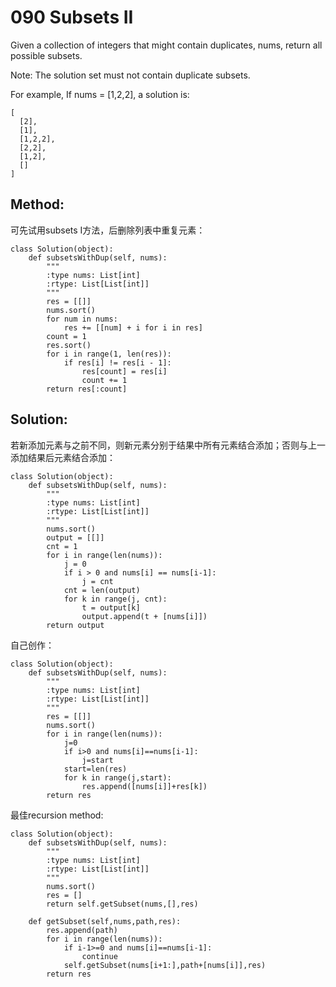 # 090 Subsets II


Given a collection of integers that might contain duplicates, nums, return all possible subsets.

Note: The solution set must not contain duplicate subsets.

For example,
If nums = [1,2,2], a solution is:

    [
      [2],
      [1],
      [1,2,2],
      [2,2],
      [1,2],
      []
    ]

## Method:
可先试用subsets I方法，后删除列表中重复元素：

    class Solution(object):
        def subsetsWithDup(self, nums):
            """
            :type nums: List[int]
            :rtype: List[List[int]]
            """
            res = [[]]
            nums.sort()
            for num in nums:
                res += [[num] + i for i in res]
            count = 1
            res.sort()
            for i in range(1, len(res)):
                if res[i] != res[i - 1]:
                    res[count] = res[i]
                    count += 1
            return res[:count]

## Solution:
若新添加元素与之前不同，则新元素分别于结果中所有元素结合添加；否则与上一添加结果后元素结合添加：

    class Solution(object):
        def subsetsWithDup(self, nums):
            """
            :type nums: List[int]
            :rtype: List[List[int]]
            """
            nums.sort()
            output = [[]]
            cnt = 1
            for i in range(len(nums)):
                j = 0
                if i > 0 and nums[i] == nums[i-1]:
                    j = cnt
                cnt = len(output)
                for k in range(j, cnt):
                    t = output[k]
                    output.append(t + [nums[i]])
            return output
自己创作：
            
    class Solution(object):
        def subsetsWithDup(self, nums):
            """
            :type nums: List[int]
            :rtype: List[List[int]]
            """
            res = [[]]
            nums.sort()
            for i in range(len(nums)):
                j=0
                if i>0 and nums[i]==nums[i-1]:
                    j=start
                start=len(res)
                for k in range(j,start):
                    res.append([nums[i]]+res[k])
            return res
最佳recursion method:
    
    class Solution(object):
        def subsetsWithDup(self, nums):
            """
            :type nums: List[int]
            :rtype: List[List[int]]
            """
            nums.sort()
            res = []
            return self.getSubset(nums,[],res)
        
        def getSubset(self,nums,path,res):
            res.append(path)
            for i in range(len(nums)):
                if i-1>=0 and nums[i]==nums[i-1]:
                    continue
                self.getSubset(nums[i+1:],path+[nums[i]],res)
            return res
